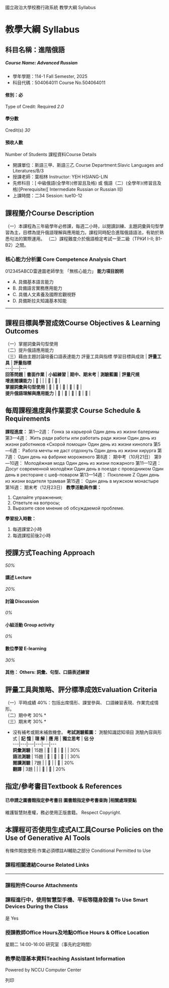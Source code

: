 國立政治大學校務行政系統 教學大綱 Syllabus
# 教學大綱 Syllabus
##  科目名稱：進階俄語
#####  Course Name: Advanced Russian
  * 學年學期：114-1 Fall Semester, 2025 
  * 科目代碼：504064011 Course No.504064011


#### 修別：必
Type of Credit: Required 
_2.0_
#### 學分數
Credit(s)
_30_
#### 預收人數
Number of Students
課程資料Course Details
  * 開課單位：斯語三甲、斯語三乙 Course Department:Slavic Languages and Literatures/B/3 
  * 授課老師：葉相林 Instructor: YEH HSIANG-LIN 
  * 先修科目：[ 中級俄語(全學年)(修習且及格) 或 俄語（二）(全學年)(修習且及格)]Prerequisite([ Intermediate Russian or Russian II])
  * 上課時間：二34 Session: tue10-12


##  課程簡介Course Description
（一）本課程為三年級學年必修課，每週二小時，以閱讀訓練、主題詞彙與句型學習為主，目標為提升俄語理解與應用能力。課程同時配合進階俄語語法，有助於熟悉句法的實際運用。
（二）課程難度介於俄語檢定考試一至二級（ТРКИ I-II; B1-B2）之間。
###  核心能力分析圖 Core Competence Analysis Chart
012345ABCD雷達圖老師學生
「無核心能力」 
**能力項目說明**
  * A. 具備基本語言能力
  * B. 具備語言實務應用能力
  * C. 具備人文素養及國際宏觀視野
  * D. 具備斯拉夫知識基本知能


* * *
##  課程目標與學習成效Course Objectives & Learning Outcomes 
（一）掌握詞彙與句型使用  
（二）提升俄語應用能力  
（三）藉由主題討論培養口語表達能力
評量工具與指標 學習目標與成效 |  **評量工具** |  **評量指標**  
---|---|---  
**回答問題** |  **書面作業** |  **小組練習** |  **期中、期末考** |  **測驗藍圖** |  **評量尺規**  
**增進閱讀能力** |   |  |  |   |   |   
**掌握詞彙與句型使用** |   |   |   |   |   |   
**提升俄語理解與應用能力** |   |   |   |   |   |   
##  每周課程進度與作業要求 Course Schedule & Requirements
**課程進度：**
第1—2週：
Гонка за карьерой
Один день из жизни балерины
第3—4週：
Жить ради работы или работать ради жизни
Один день из жизни работников «Скорой помощи» 
Один день из жизни кинолога
第5—6週：
Работа мечты не даст отдохнуть
Один день из жизни хирурга
第7週：
Один день на фабрике мороженого
第8週：
期中考（10月21日）
第9—10週：
Молодёжная мода
Один день из жизни пожарного
第11—12週：
Досуг современной молодёжи
Один день в поезде с проводником
Один день в ресторане с шеф-поваром
第13—14週：
Поколение Z
Один день из жизни водителя трамвая
第15週：
Один день в мужском монастыре
第16週：
期末考（12月23日）
**教學活動與作業：**
  1. Сделайте упражнения;
  2. Ответьте на вопросы;
  3. Выразите свое мнение об обсуждаемой проблеме.


**學習投入時數：**
  1. 每週課堂2小時
  2. 每週課程前後2小時


##  授課方式Teaching Approach
_50%_
####  講述 Lecture
_20%_
####  討論 Discussion
_0%_
####  小組活動 Group activity
_0%_
####  數位學習 E-learning
_30%_
####  其他： Others: 詞彙、句型、口語表述練習 
##  評量工具與策略、評分標準成效Evaluation Criteria
（一）平時成績 40%：包括出席情形、課堂參與、 口語練習表現、作業完成情形。  
（二）期中考 30% *  
（三）期末考 30% *
* 沒有補考或期末補救機會。
**考試測驗藍圖：**
測驗知識認知項目 測驗內容與形式 |  **記 憶** |  **理 解** |  **應 用** |  **獨立思考** |  **佔 分**  
---|---|---|---|---|---  
**詞彙測驗** |  15題 |   |   |   |  |  30%  
**語法測驗** |  15題 |   |   |   |  |  30%  
**閱讀測驗** |  7題 |  |   |  |   |  20%  
**翻譯** |  3題 |  |  |   |   |  20%  
##  指定/參考書目Textbook & References
####  已申請之圖書館指定參考書目  圖書館指定參考書查詢 |相關處理要點
維護智慧財產權，務必使用正版書籍。 Respect Copyright.
##  本課程可否使用生成式AI工具Course Policies on the Use of Generative AI Tools
有條件開放使用:作業必須標註AI輔助之部分 Conditional Permitted to Use 
###  課程相關連結Course Related Links
* * *
###  課程附件Course Attachments
###  課程進行中，使用智慧型手機、平板等隨身設備 To Use Smart Devices During the Class
是  Yes
###  授課教師Office Hours及地點Office Hours & Office Location
星期二 14:00-16:00 研究室（事先約定時間）
###  教學助理基本資料Teaching Assistant Information
Powered by NCCU Computer Center
  
列印
